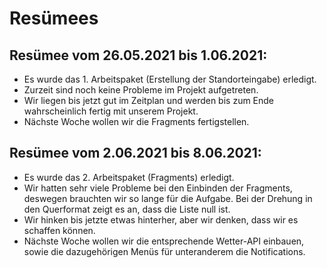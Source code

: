# Resümees

## Resümee vom 26.05.2021 bis 1.06.2021:
* Es wurde das 1. Arbeitspaket (Erstellung der Standorteingabe) erledigt.
* Zurzeit sind noch keine Probleme im Projekt aufgetreten.
* Wir liegen bis jetzt gut im Zeitplan und werden bis zum Ende wahrscheinlich fertig mit unserem Projekt.
* Nächste Woche wollen wir die Fragments fertigstellen.

## Resümee vom 2.06.2021 bis 8.06.2021:
* Es wurde das 2. Arbeitspaket (Fragments) erledigt.
* Wir hatten sehr viele Probleme bei den Einbinden der Fragments, deswegen brauchten wir so lange für die Aufgabe. Bei der Drehung in den Querformat zeigt es an, dass die Liste null ist.
* Wir hinken bis jetzte etwas hinterher, aber wir denken, dass wir es schaffen können.
* Nächste Woche wollen wir die entsprechende Wetter-API einbauen, sowie die dazugehörigen Menüs für unteranderem die Notifications.

